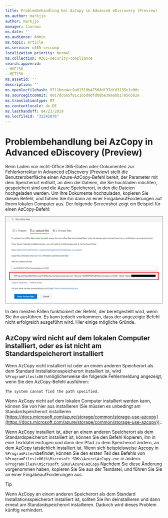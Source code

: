 ```yaml
---
title: Problembehandlung bei AzCopy in Advanced eDiscovery (Preview)
ms.author: markjjo
author: markjjo
manager: laurawi
ms.date: ''
ms.audience: Admin
ms.topic: article
ms.service: o365-seccomp
localization_priority: Normal
ms.collection: M365-security-compliance
search.appverid:
- MOE150
- MET150
ms.assetid: ''
description: ''
ms.openlocfilehash: 9711bee4ec9a61510b47568df37dfd3135e1e00c
ms.sourcegitcommit: 0017dc6a5f81c165d9dfd88be39a6bb17856582e
ms.translationtype: MT
ms.contentlocale: de-DE
ms.lasthandoff: 04/23/2019
ms.locfileid: "32241076"
---
```

# <a name="troubleshoot-azcopy-in-advanced-ediscovery-preview"></a>Problembehandlung bei AzCopy in Advanced eDiscovery (Preview)

Beim Laden von nicht-Office 365-Daten oder-Dokumenten zur Fehlerkorrektur in Advanced eDiscovery (Preview) stellt die Benutzeroberfläche einen Azure-AzCopy-Befehl bereit, der Parameter mit dem Speicherort enthält, an dem die Dateien, die Sie hochladen möchten, gespeichert sind und die Azure Speicherort, in den die Dateien hochgeladen werden. Um Ihre Dokumente hochzuladen, kopieren Sie diesen Befehl, und führen Sie ihn dann an einer EingabeaufForderungen auf Ihrem lokalen Computer aus.  Der folgende Screenshot zeigt ein Beispiel für einen AzCopy-Befehl:

![Hochladen nicht-Office 365-Dateien](../media/46ba68f6-af11-4e70-bb91-5fc7973516e3.png)

In den meisten Fällen funktioniert der Befehl, der bereitgestellt wird, wenn Sie ihn ausführen. Es kann jedoch vorkommen, dass der angezeigte Befehl nicht erfolgreich ausgeführt wird. Hier einige mögliche Gründe.

## <a name="azcopy-isnt-installed-on-the-local-computer-or-its-not-installed-in-the-default-location"></a>AzCopy wird nicht auf dem lokalen Computer installiert, oder es ist nicht am Standardspeicherort installiert

Wenn AzCopy nicht installiert ist oder an einem anderen Speicherort als dem Standard Installationsspeicherort installiert ist, wird `%ProgramFiles(x86)%`möglicherweise die folgende Fehlermeldung angezeigt, wenn Sie den AzCopy-Befehl ausführen:

    The system cannot find the path specified.

Wenn AzCopy nicht auf dem lokalen Computer installiert werden kann, können Sie von hier aus installieren (Sie müssen es unbedingt am Standardspeicherort installieren [https://docs.microsoft.com/azure/storage/common/storage-use-azcopy](https://docs.microsoft.com/azure/storage/common/storage-use-azcopy)):.


Wenn AzCopy installiert ist, aber an einem anderen Speicherort als dem Standardspeicherort installiert ist, können Sie den Befehl Kopieren, ihn in eine Textdatei einfügen und dann den Pfad zu dem Speicherort ändern, an dem AzCopy tatsächlich installiert ist. Wenn sich beispielsweise Azcopy in `%ProgramFiles%`befindet, können Sie den ersten Teil des Befehls von `%ProgramFiles(x86)%\Microsoft SDKs\Azure\AzCopy.exe` in ändern. `%ProgramFiles%\Microsoft SDKs\Azure\AzCopy` Nachdem Sie diese Änderung vorgenommen haben, kopieren Sie Sie aus der Textdatei, und führen Sie Sie an einer EingabeaufForderungen aus.

> [!TIP]
> Wenn AzCopy an einem anderen Speicherort als dem Standard Installationsspeicherort installiert ist, sollten Sie ihn deinstallieren und dann erneut am Standardspeicherort installieren. Dadurch wird dieses Problem künftig verhindert.